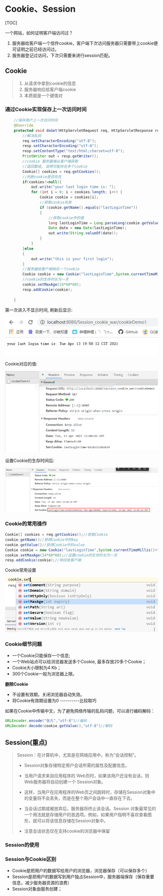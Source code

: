 # Cookie、Session

[TOC]



一个网站，如何证明客户端访问过？

1. 服务器给客户端一个信件cookie，客户端下次访问服务器只需要带上cookie便可证明之前已经访问过。
2. 服务器登记过访问，下次只需要来进行session匹配。



## Cookie

> 1. 从请求中拿到cookie的信息
> 2. 服务器响应给客户端cookie
> 3. 本质就是一个键值对

### 通过Cookie实现保存上一次访问时间

```java
    //保存用户上一次访问时间
    @Override
    protected void doGet(HttpServletRequest req, HttpServletResponse resp) throws ServletException, IOException {
        //解决乱码
        req.setCharacterEncoding("utf-8");
        resp.setCharacterEncoding("utf-8");
		resp.setContentType("text/html;charset=utf-8");
        PrintWriter out = resp.getWriter();
        //cookie 服务器端从客户端获取
        //返回数组, 说明可能存在多个cookie
        Cookie[] cookies = req.getCookies();
        //判断cookie是否存在
        if(cookies!=null){
            out.write("your last login time is: ");
            for (int i = 0; i < cookies.length; i++) {
                Cookie cookie = cookies[i];
                //获取cookie名称
                if (cookie.getName().equals("lastLoginTime"))
                {
                    //获取cookie中的值
                    long lastLoginTime = Long.parseLong(cookie.getValue());
                    Date date = new Date(lastLoginTime);
                    out.write(String.valueOf(date));
                }
            }
        }else
        {
            out.write("this is your first login");
        }
        //服务器给客户端响应一个cookie
        Cookie cookie = new Cookie("lastLoginTime",System.currentTimeMillis()+"");
        //cookie的生存时长为一天
        cookie.setMaxAge(24*60*60);
        resp.addCookie(cookie);

    }
```

第一次进入不显示时间, 刷新后显示:

<img src="Cookie、Session.assets/image-20210413195910170.png" alt="image-20210413195910170"  />

Cookie对应的值:

<img src="Cookie、Session.assets/image-20210413200030481.png" alt="image-20210413200030481" style="zoom:67%;" />

设置Cookie的生存时间后:

![image-20210413200521211](Cookie、Session.assets/image-20210413200521211.png)



### Cookie的常用操作

```java
Cookie[] cookies = req.getCookies();//获取Cookie
cookie.getName()//获得Cookie中的key
cookie.getValue()//获得Cookie中的value
Cookie cookie = new Cookie("lastLoginTime",System.currentTimeMillis()+"");//新建一个Cookie
cookie.setMaxAge(24*60*60);//设置cookie的生存时长为一天
resp.addCookie(cookie);//响应给客户端
```

Cookie常用设置

![image-20210413200240179](Cookie、Session.assets/image-20210413200240179.png)

### Cookie细节问题

- 一个Cookie只能保存一个信息;
- 一个Web站点可以给浏览器发送多个Cookie, 最多存放20多个Cookie；
- Cookie大小限制为4 Kb；
- 300个Cookie一般为浏览器上限。

**删除Cookie**

- 不设置有效期，关闭浏览器自动失效。
- 将Cookie有效期设置为0 ----------比较取巧



如果在Cookie中传输中文，为了避免网络传输的乱码问题，可以进行编码解码：

```java
URLEncoder.encode("张凡","utf-8")//编码
URLDecoder.decode(cookie.getValue(),"utf-8")//解码
```



## Session(重点)

> Session：在计算机中，尤其是在网络应用中，称为“会话控制”。
>
> - Session对象存储特定用户会话所需的属性及配置信息。
> - 当用户请求来自应用程序的 Web页时，如果该用户还没有会话，则Web服务器将自动创建一个 Session对象。
>
> - 这样，当用户在应用程序的Web页之间跳转时，存储在Session对象中的变量将不会丢失，而是在整个用户会话中一直存在下去。
>
> - 当会话过期或被放弃后，服务器将终止该会话。Session 对象最常见的一个用法就是存储用户的首选项。例如，如果用户指明不喜欢查看图形，就可以将该信息存储在Session对象中。
>
> - 注意会话状态仅在支持cookie的浏览器中保留

### Session的使用





### Session与Cookie区别

- Cookie是把用户的数据写给用户的浏览器，浏览器保存（可以保存多个）
- Session是把用户的数据写到用户独占Session中，服务器端保存（保存重要信息，减少服务器资源的浪费）
- Session对象由服务创建；





